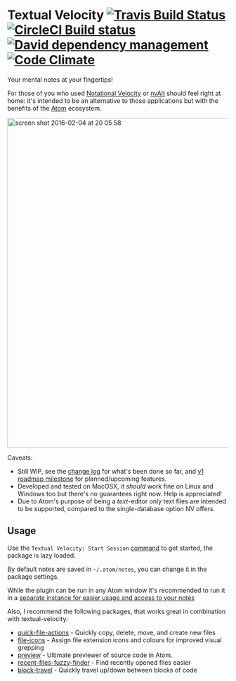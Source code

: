 # Textual Velocity [![Travis Build Status](http://travis-ci.org/viddo/atom-textual-velocity.png?branch=master)](http://travis-ci.org/viddo/atom-textual-velocity) [![CircleCI Build status](https://circleci.com/gh/viddo/atom-textual-velocity/tree/master.png?style=shield&circle-token=:circle-token)](https://circleci.com/gh/viddo/atom-textual-velocity) [![David dependency management](https://david-dm.org/viddo/atom-textual-velocity.svg)](https://david-dm.org/viddo/atom-textual-velocity) [![Code Climate](https://codeclimate.com/github/viddo/atom-textual-velocity/badges/gpa.svg)](https://codeclimate.com/github/viddo/atom-textual-velocity) 

Your mental notes at your fingertips!

For those of you who used [Notational Velocity](http://notational.net/) or [nvAlt](http://brettterpstra.com/projects/nvAlt/) should feel right at home: it's intended to be an alternative to those applications but with the benefits of the [Atom](https://atom.io/) ecosystem.

<img width="748" alt="screen shot 2016-02-04 at 20 05 58" src="https://cloud.githubusercontent.com/assets/978461/12831123/f48a5964-cb92-11e5-9752-859edd2ed3a9.png">

Caveats:
 - Still WIP, see the [change log](CHANGELOG.md) for what's been done so far, and [v1 roadmap milestone](https://github.com/viddo/atom-textual-velocity/milestones) for planned/upcoming features.
 - Developed and tested on MacOSX, it _should_ work fine on Linux and Windows too but there's no guarantees right now. Help is appreciated!
 - Due to Atom's purpose of being a _text_-editor only text files are intended to be supported, compared to the single-database option NV offers.

## Usage
Use the `Textual Velocity: Start Session` [command](https://atom.io/docs/v1.4.3/getting-started-atom-basics#command-palette) to get started, the package is lazy loaded.

By default notes are saved in `~/.atom/notes`, you can change it in the package settings.

While the plugin can be run in any Atom window it's recommended to run it in a [separate instance for easier usage and access to your notes](docs/recommended-usage/README.md)

Also, I recommend the following packages, that works great in combination with textual-velocity:
- [quick-file-actions](https://atom.io/packages/quick-file-actions) - Quickly copy, delete, move, and create new files
- [file-icons](https://atom.io/packages/file-icons) - Assign file extension icons and colours for improved visual grepping
- [preview](https://atom.io/packages/preview) - Ultimate previewer of source code in Atom.
- [recent-files-fuzzy-finder](https://atom.io/packages/recent-files-fuzzy-finder) - Find recently opened files easier
- [block-travel](https://atom.io/packages/block-travel) - Quickly travel up/down between blocks of code
